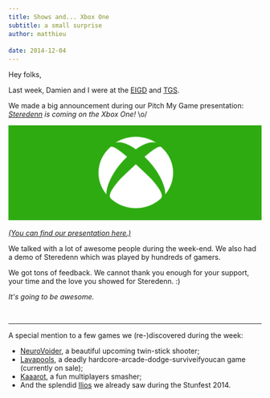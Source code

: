 ```yaml
---
title: Shows and... Xbox One
subtitle: a small surprise
author: matthieu

date: 2014-12-04
---
```


Hey folks,

Last week, Damien and I were at the [EIGD](http://www.eigd.org/en) and [TGS](http://www.toulouse-game-show.fr/).

We made a big announcement during our Pitch My Game presentation: _[Steredenn](http://steredenn.pixelnest.io) is coming on the Xbox One!_ \o/

![Xbox One][img_xbox]

[_(You can find our presentation here.)_](https://speakerdeck.com/solarsailer/pixelnest-steredenn-pmg-eigd-2014)

We talked with a lot of awesome people during the week-end. We also had a demo of Steredenn which was played by hundreds of gamers.

We got tons of feedback. We cannot thank you enough for your support, your time and the love you showed for Steredenn. :)

_It's going to be awesome._

<br />

---

A special mention to a few games we (re-)discovered during the week:

* [NeuroVoider](http://www.flying-oak.com/works/neurovoider/), a beautiful upcoming twin-stick shooter;
* [Lavapools](http://lavapools.com/), a deadly hardcore-arcade-dodge-surviveifyoucan game (currently on sale);
* [Kaaarot](http://www.kaaarot.com/), a fun multiplayers smasher;
* And the splendid [Ilios](http://www.ilios-thegame.com/ilios/) we already saw during the Stunfest 2014.


[img_xbox]: /static/images/posts/xbox-one/xbox.jpg
